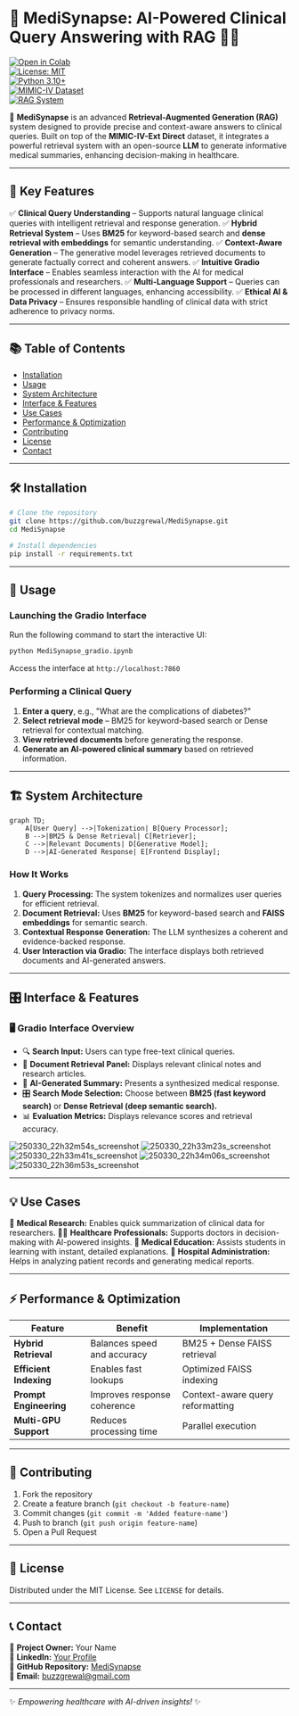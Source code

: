 # 🏥 MediSynapse: AI-Powered Clinical Query Answering with RAG 🧠💡

[![Open in Colab](https://colab.research.google.com/assets/colab-badge.svg)](https://colab.research.google.com/github/buzzgrewal/medisynapse/blob/main/medisynapse.ipynb)  
[![License: MIT](https://img.shields.io/badge/License-MIT-yellow.svg)](https://opensource.org/licenses/MIT)  
[![Python 3.10+](https://img.shields.io/badge/Python-3.10%2B-blue.svg)](https://www.python.org/downloads/)  
[![MIMIC-IV Dataset](https://img.shields.io/badge/Dataset-MIMIC--IV-blue)](https://physionet.org/content/mimiciv/2.0/)  
[![RAG System](https://img.shields.io/badge/RAG-Powered%20by%20BM25%20&%20LLM-purple)](https://github.com/buzzgrewal/MediSynapse)  



🚀 **MediSynapse** is an advanced **Retrieval-Augmented Generation (RAG)** system designed to provide precise and context-aware answers to clinical queries. Built on top of the **MIMIC-IV-Ext Direct** dataset, it integrates a powerful retrieval system with an open-source **LLM** to generate informative medical summaries, enhancing decision-making in healthcare. 

---

## 🌟 Key Features

✅ **Clinical Query Understanding** – Supports natural language clinical queries with intelligent retrieval and response generation.
✅ **Hybrid Retrieval System** – Uses **BM25** for keyword-based search and **dense retrieval with embeddings** for semantic understanding.
✅ **Context-Aware Generation** – The generative model leverages retrieved documents to generate factually correct and coherent answers.
✅ **Intuitive Gradio Interface** – Enables seamless interaction with the AI for medical professionals and researchers.
✅ **Multi-Language Support** – Queries can be processed in different languages, enhancing accessibility.
✅ **Ethical AI & Data Privacy** – Ensures responsible handling of clinical data with strict adherence to privacy norms.

---

## 📚 Table of Contents
- [Installation](#-installation)
- [Usage](#-usage)
- [System Architecture](#-system-architecture)
- [Interface & Features](#-interface--features)
- [Use Cases](#-use-cases)
- [Performance & Optimization](#-performance--optimization)
- [Contributing](#-contributing)
- [License](#-license)
- [Contact](#-contact)

---

## 🛠️ Installation

```bash
# Clone the repository
git clone https://github.com/buzzgrewal/MediSynapse.git
cd MediSynapse

# Install dependencies
pip install -r requirements.txt

```

---

## 🚀 Usage

### **Launching the Gradio Interface**
Run the following command to start the interactive UI:
```bash
python MediSynapse_gradio.ipynb
```
Access the interface at `http://localhost:7860`

### **Performing a Clinical Query**
1. **Enter a query**, e.g., "What are the complications of diabetes?"
2. **Select retrieval mode** – BM25 for keyword-based search or Dense retrieval for contextual matching.
3. **View retrieved documents** before generating the response.
4. **Generate an AI-powered clinical summary** based on retrieved information.

---

## 🏗️ System Architecture

```mermaid
graph TD;
    A[User Query] -->|Tokenization| B[Query Processor];
    B -->|BM25 & Dense Retrieval| C[Retriever];
    C -->|Relevant Documents| D[Generative Model];
    D -->|AI-Generated Response| E[Frontend Display];
```

### **How It Works**
1. **Query Processing:** The system tokenizes and normalizes user queries for efficient retrieval.
2. **Document Retrieval:** Uses **BM25** for keyword-based search and **FAISS embeddings** for semantic search.
3. **Contextual Response Generation:** The LLM synthesizes a coherent and evidence-backed response.
4. **User Interaction via Gradio:** The interface displays both retrieved documents and AI-generated answers.

---

## 🎛️ Interface & Features

### **🖥️ Gradio Interface Overview**

- 🔍 **Search Input:** Users can type free-text clinical queries.
- 📄 **Document Retrieval Panel:** Displays relevant clinical notes and research articles.
- 🤖 **AI-Generated Summary:** Presents a synthesized medical response.
- 🎛️ **Search Mode Selection:** Choose between **BM25 (fast keyword search)** or **Dense Retrieval (deep semantic search).**
- 📊 **Evaluation Metrics:** Displays relevance scores and retrieval accuracy.

![250330_22h32m54s_screenshot](https://github.com/user-attachments/assets/02dedc3f-1dba-4d6f-bea6-41ad06f60ab2)
![250330_22h33m23s_screenshot](https://github.com/user-attachments/assets/3b428b42-e958-47e3-a593-2c972df7c59d)
![250330_22h33m41s_screenshot](https://github.com/user-attachments/assets/dd11dd09-1716-4f8c-a47b-525c8fe74d7c)
![250330_22h34m06s_screenshot](https://github.com/user-attachments/assets/2599b172-df66-41dc-b7af-a18888513944)
![250330_22h36m53s_screenshot](https://github.com/user-attachments/assets/f794810a-1a1e-47dd-aad4-ff6f27b8924c)



---

## 💡 Use Cases

🔬 **Medical Research:** Enables quick summarization of clinical data for researchers.
👩‍⚕️ **Healthcare Professionals:** Supports doctors in decision-making with AI-powered insights.
📖 **Medical Education:** Assists students in learning with instant, detailed explanations.
🏥 **Hospital Administration:** Helps in analyzing patient records and generating medical reports.

---

## ⚡ Performance & Optimization

| Feature | Benefit | Implementation |
|---------|---------|---------------|
| **Hybrid Retrieval** | Balances speed and accuracy | BM25 + Dense FAISS retrieval |
| **Efficient Indexing** | Enables fast lookups | Optimized FAISS indexing |
| **Prompt Engineering** | Improves response coherence | Context-aware query reformatting |
| **Multi-GPU Support** | Reduces processing time | Parallel execution |

---

## 🤝 Contributing

1. Fork the repository
2. Create a feature branch (`git checkout -b feature-name`)
3. Commit changes (`git commit -m 'Added feature-name'`)
4. Push to branch (`git push origin feature-name`)
5. Open a Pull Request

---

## 📜 License

Distributed under the MIT License. See `LICENSE` for details.

---

## 📞 Contact

💼 **Project Owner:** Your Name  
🔗 **LinkedIn:** [Your Profile](https://linkedin.com/in/abdullahgrewal)  
📂 **GitHub Repository:** [MediSynapse](https://github.com/buzzgrewal/MediSynapse)  
📧 **Email:** buzzgrewal@gmail.com  

---

✨ *Empowering healthcare with AI-driven insights!* ✨

